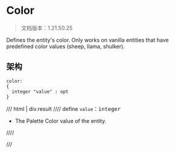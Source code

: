 # Color

> 文档版本：1.21.50.25

Defines the entity's color. Only works on vanilla entities that have predefined color values (sheep, llama, shulker).

## 架构

```mcschema
color:
{
  integer "value" : opt
}

```

/// html | div.result
//// define
`value`：<samp>integer</samp>

- The Palette Color value of the entity.


////


///

